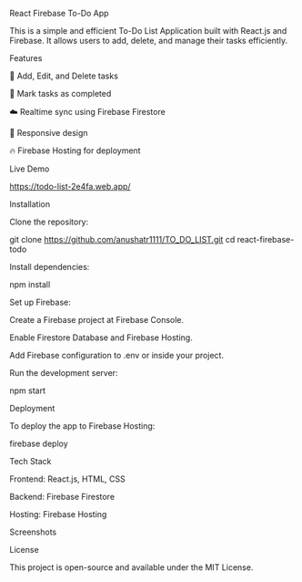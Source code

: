 ﻿React Firebase To-Do App

This is a simple and efficient To-Do List Application built with React.js and Firebase. It allows users to add, delete, and manage their tasks efficiently.

Features

📝 Add, Edit, and Delete tasks

📌 Mark tasks as completed

☁️ Realtime sync using Firebase Firestore

📱 Responsive design

🔥 Firebase Hosting for deployment

Live Demo

https://todo-list-2e4fa.web.app/

Installation

Clone the repository:

git clone https://github.com/anushatr1111/TO_DO_LIST.git
cd react-firebase-todo

Install dependencies:

npm install

Set up Firebase:

Create a Firebase project at Firebase Console.

Enable Firestore Database and Firebase Hosting.

Add Firebase configuration to .env or inside your project.

Run the development server:

npm start

Deployment

To deploy the app to Firebase Hosting:

firebase deploy

Tech Stack

Frontend: React.js, HTML, CSS

Backend: Firebase Firestore

Hosting: Firebase Hosting

Screenshots

License

This project is open-source and available under the MIT License.

